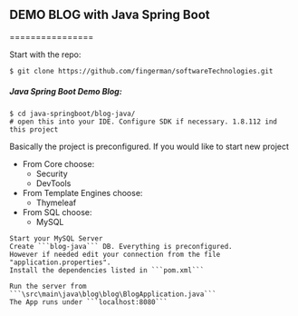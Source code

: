 ## DEMO BLOG with Java Spring Boot 
================

Start with the repo:
```bash
$ git clone https://github.com/fingerman/softwareTechnologies.git
```
##### Java Spring Boot Demo Blog:
```
$ cd java-springboot/blog-java/
# open this into your IDE. Configure SDK if necessary. 1.8.112 ind this project
```
Basically the project is preconfigured. If you would like to start new project
    
+	From Core choose:  
    -	Security  
    -	DevTools  
+	From Template Engines choose:  
    -	Thymeleaf  
+	From SQL choose:  
    -	MySQL  

```
Start your MySQL Server   
Create ```blog-java``` DB. Everything is preconfigured.   
However if needed edit your connection from the file "application.properties".  
Install the dependencies listed in ```pom.xml```
  
Run the server from ```\src\main\java\blog\blog\BlogApplication.java```   
The App runs under ```localhost:8080```  
